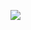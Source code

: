 ![](http://www.plantuml.com/plantuml/png/XP31QiCm38RlVWgHuw23xLnA6MMNjOoHmnXZ1xTMM-FOChAoBeo--qnmbj8HvaD0qgS_V5ecqIojRs25iQ7EOn2b6jmB207Rmr70MCQTM0egEHkYPkrXHpvIo70jNOEG0-wK2cGGglbyXSa9nSMY0ft0EFXMaDymVex8McmuGDqbGP-vGbnIhxY51wPJGXw1yiRVm_lDRJp6Zz_fMOrV6mHvhtS8JzXjIREvQc-eJQZwva30R0R6zQr-MkhpQ5SZVo8NkTGN_mZ2seRsgsnGcf0TSoTTtwozXqVM7a_4xbBwEd2bHMzrmibKCm3LfgjVrZ0iL7ykcTMDosSehaejCPZMD-e7)